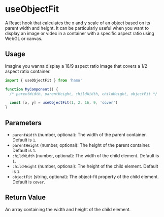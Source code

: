 # useObjectFit

A React hook that calculates the x and y scale of an object based on its parent width and height. It can be particularly useful when you want to display an image or video in a container with a specific aspect ratio using WebGL or canvas.

## Usage

Imagine you wanna display a 16/9 aspect ratio image that covers a 1/2 aspect ratio container.

```jsx
import { useObjectFit } from 'hamo'

function MyComponent() {
  /* parentWidth, parentHeight, childWidth, childHeight, objectFit */

  const [x, y] = useObjectFit(1, 2, 16, 9, 'cover')
}
```

## Parameters

- `parentWidth` (number, optional): The width of the parent container. Default is `1`.
- `parentHeight` (number, optional): The height of the parent container. Default is `1`.
- `childWidth` (number, optional): The width of the child element. Default is `1`.
- `childHeight` (number, optional): The height of the child element. Default is `1`.
- `objectFit` (string, optional): The object-fit property of the child element. Default is `cover`.

## Return Value

An array containing the width and height of the child element.
